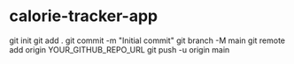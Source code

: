 # calorie-tracker-app
git init
git add .
git commit -m "Initial commit"
git branch -M main
git remote add origin YOUR_GITHUB_REPO_URL
git push -u origin main